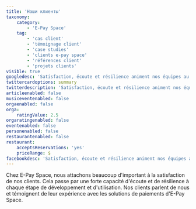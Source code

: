 ```yaml
---
title: 'Наши клиенты'
taxonomy:
    category:
        - 'E-Pay Space'
    tag:
        - 'cas client'
        - 'témoignage client'
        - 'case studies'
        - 'clients e-pay space'
        - 'références client'
        - 'projets clients'
visible: true
googledesc: 'Satisfaction, écoute et résilience animent nos équipes au quotidien pour répondre à vos besoins, vous accompagner et vous conseiller.'
twittercardoptions: summary
twitterdescription: 'Satisfaction, écoute et résilience animent nos équipes au quotidien pour répondre à vos besoins, vous accompagner et vous conseiller.'
articleenabled: false
musiceventenabled: false
orgaenabled: false
orga:
    ratingValue: 2.5
orgaratingenabled: false
eventenabled: false
personenabled: false
restaurantenabled: false
restaurant:
    acceptsReservations: 'yes'
    priceRange: $
facebookdesc: 'Satisfaction, écoute et résilience animent nos équipes au quotidien pour répondre à vos besoins, vous accompagner et vous conseiller.'
---
```


Chez E-Pay Space, nous attachons beaucoup d'important à la satisfaction de nos clients. Cela passe par une forte capacité d'écoute et de résilience à chaque étape de développement et d'utilisation. Nos clients parlent de nous et témoignent de leur expérience avec les solutions de paiements d'E-Pay Space. 